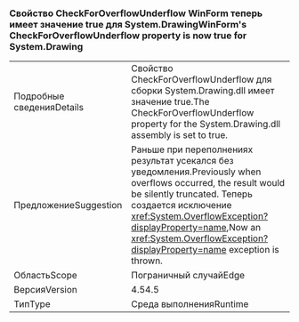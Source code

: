 ### <a name="winforms-checkforoverflowunderflow-property-is-now-true-for-systemdrawing"></a><span data-ttu-id="ef106-101">Свойство CheckForOverflowUnderflow WinForm теперь имеет значение true для System.Drawing</span><span class="sxs-lookup"><span data-stu-id="ef106-101">WinForm's CheckForOverflowUnderflow property is now true for System.Drawing</span></span>

|   |   |
|---|---|
|<span data-ttu-id="ef106-102">Подробные сведения</span><span class="sxs-lookup"><span data-stu-id="ef106-102">Details</span></span>|<span data-ttu-id="ef106-103">Свойство CheckForOverflowUnderflow для сборки System.Drawing.dll имеет значение true.</span><span class="sxs-lookup"><span data-stu-id="ef106-103">The CheckForOverflowUnderflow property for the System.Drawing.dll assembly is set to true.</span></span>|
|<span data-ttu-id="ef106-104">Предложение</span><span class="sxs-lookup"><span data-stu-id="ef106-104">Suggestion</span></span>|<span data-ttu-id="ef106-105">Раньше при переполнениях результат усекался без уведомления.</span><span class="sxs-lookup"><span data-stu-id="ef106-105">Previously when overflows occurred, the result would be silently truncated.</span></span> <span data-ttu-id="ef106-106">Теперь создается исключение <xref:System.OverflowException?displayProperty=name>,</span><span class="sxs-lookup"><span data-stu-id="ef106-106">Now an <xref:System.OverflowException?displayProperty=name> exception is thrown.</span></span>|
|<span data-ttu-id="ef106-107">Область</span><span class="sxs-lookup"><span data-stu-id="ef106-107">Scope</span></span>|<span data-ttu-id="ef106-108">Пограничный случай</span><span class="sxs-lookup"><span data-stu-id="ef106-108">Edge</span></span>|
|<span data-ttu-id="ef106-109">Версия</span><span class="sxs-lookup"><span data-stu-id="ef106-109">Version</span></span>|<span data-ttu-id="ef106-110">4.5</span><span class="sxs-lookup"><span data-stu-id="ef106-110">4.5</span></span>|
|<span data-ttu-id="ef106-111">Тип</span><span class="sxs-lookup"><span data-stu-id="ef106-111">Type</span></span>|<span data-ttu-id="ef106-112">Среда выполнения</span><span class="sxs-lookup"><span data-stu-id="ef106-112">Runtime</span></span>|

